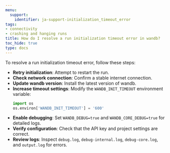 ```yaml
---
menu:
  support:
    identifier: ja-support-initialization_timeout_error
tags:
- connectivity
- crashing and hanging runs
title: How do I resolve a run initialization timeout error in wandb?
toc_hide: true
type: docs
---
```


To resolve a run initialization timeout error, follow these steps:

- **Retry initialization**: Attempt to restart the run.
- **Check network connection**: Confirm a stable internet connection.
- **Update wandb version**: Install the latest version of wandb.
- **Increase timeout settings**: Modify the `WANDB_INIT_TIMEOUT` environment variable:
  ```python
  import os
  os.environ['WANDB_INIT_TIMEOUT'] = '600'
  ```
- **Enable debugging**: Set `WANDB_DEBUG=true` and `WANDB_CORE_DEBUG=true` for detailed logs.
- **Verify configuration**: Check that the API key and project settings are correct.
- **Review logs**: Inspect `debug.log`, `debug-internal.log`, `debug-core.log`, and `output.log` for errors.